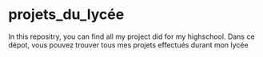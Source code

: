 # projets_du_lycée

In this repositry, you can find all my project did for my highschool.
Dans ce dépot, vous pouvez trouver tous mes projets effectués durant mon lycée
